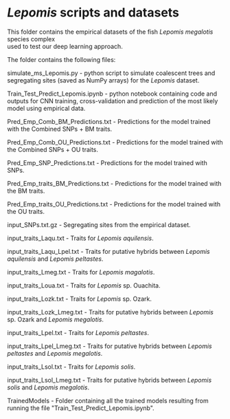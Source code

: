# ***Lepomis* scripts and datasets**
This folder contains the empirical datasets of the fish *Lepomis megalotis* species complex  
used to test our deep learning approach. 

The folder contains the following files:

simulate_ms_Lepomis.py - python script to simulate coalescent trees and segregating sites (saved as NumPy arrays)
for the *Lepomis* dataset.

Train_Test_Predict_Lepomis.ipynb -  python notebook containing code and outputs for CNN training, cross-validation 
and prediction of the most likely model using empirical data.

Pred_Emp_Comb_BM_Predictions.txt - Predictions for the model trained with the Combined SNPs + BM traits.

Pred_Emp_Comb_OU_Predictions.txt - Predictions for the model trained with the Combined SNPs + OU traits.

Pred_Emp_SNP_Predictions.txt - Predictions for the model trained with SNPs.

Pred_Emp_traits_BM_Predictions.txt - Predictions for the model trained with the BM traits.

Pred_Emp_traits_OU_Predictions.txt - Predictions for the model trained with the OU traits.

input_SNPs.txt.gz - Segregating sites from the empirical dataset.

input_traits_Laqu.txt - Traits for *Lepomis aquilensis*.

input_traits_Laqu_Lpel.txt - Traits for putative hybrids between *Lepomis aquilensis* and *Lepomis peltastes*.

input_traits_Lmeg.txt - Traits for *Lepomis magalotis*.

input_traits_Loua.txt - Traits for *Lepomis* sp. Ouachita.

input_traits_Lozk.txt - Traits for *Lepomis* sp. Ozark.

input_traits_Lozk_Lmeg.txt - Traits for putative hybrids between *Lepomis* sp. Ozark and *Lepomis megalotis*.

input_traits_Lpel.txt - Traits for *Lepomis peltastes*.

input_traits_Lpel_Lmeg.txt - Traits for putative hybrids between *Lepomis peltastes* and *Lepomis megalotis*.

input_traits_Lsol.txt - Traits for *Lepomis solis*.

input_traits_Lsol_Lmeg.txt - Traits for putative hybrids between *Lepomis solis* and *Lepomis megalotis*.

TrainedModels - Folder containing all the trained models resulting from running the file "Train_Test_Predict_Lepomis.ipynb".
